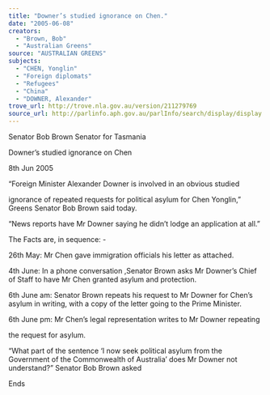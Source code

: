```yaml
---
title: "Downer’s studied ignorance on Chen."
date: "2005-06-08"
creators:
  - "Brown, Bob"
  - "Australian Greens"
source: "AUSTRALIAN GREENS"
subjects:
  - "CHEN, Yonglin"
  - "Foreign diplomats"
  - "Refugees"
  - "China"
  - "DOWNER, Alexander"
trove_url: http://trove.nla.gov.au/version/211279769
source_url: http://parlinfo.aph.gov.au/parlInfo/search/display/display.w3p;query=Id%3A%22media/pressrel/GEAG6%22
---
```


 Senator Bob Brown   Senator for Tasmania  

 Downer’s studied ignorance on Chen 

 8th Jun 2005 

 “Foreign Minister Alexander Downer is involved in an obvious studied 

 ignorance of repeated requests for political asylum for Chen Yonglin,”  Greens Senator Bob Brown said today.    

 “News reports have Mr Downer saying he didn’t lodge an application at  all.”    

 The Facts are, in sequence: -     

 26th May:       Mr Chen gave immigration officials his letter as  attached.    

 4th June:        In a phone conversation ,Senator Brown asks Mr  Downer’s Chief of Staff to have Mr Chen granted asylum and  protection.    

 6th June am: Senator Brown repeats his request to Mr Downer for  Chen’s asylum in writing, with a copy of the letter going to the Prime  Minister.    

 6th June pm: Mr Chen’s legal representation writes to Mr Downer  repeating       

 the request for asylum.    

 “What part of the sentence ‘I now seek political asylum from the  Government of the Commonwealth of Australia’ does Mr Downer not  understand?” Senator Bob Brown asked 

 Ends 


